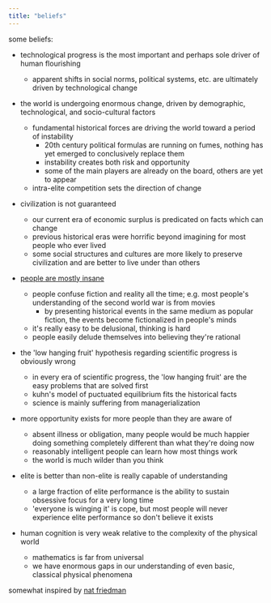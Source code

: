 ```yaml
---
title: "beliefs"
---
```


some beliefs:

- technological progress is the most important and perhaps sole driver of human flourishing
  - apparent shifts in social norms, political systems, etc. are ultimately driven by technological change

- the world is undergoing enormous change, driven by demographic, technological, and socio-cultural factors
  - fundamental historical forces are driving the world toward a period of instability
    - 20th century political formulas are running on fumes, nothing has yet emerged to conclusively replace them
    - instability creates both risk and opportunity
    - some of the main players are already on the board, others are yet to appear
  - intra-elite competition sets the direction of change

- civilization is not guaranteed
  - our current era of economic surplus is predicated on facts which can change
  - previous historical eras were horrific beyond imagining for most people who ever lived
  - some social structures and cultures are more likely to preserve civilization and are better to live under than others

- [people are mostly insane](../rational)
  - people confuse fiction and reality all the time; e.g. most people's understanding of the second world war is from movies
    - by presenting historical events in the same medium as popular fiction, the events become fictionalized in people's minds
  - it's really easy to be delusional, thinking is hard
  - people easily delude themselves into believing they're rational

- the 'low hanging fruit' hypothesis regarding scientific progress is obviously wrong
  - in every era of scientific progress, the 'low hanging fruit' are the easy problems that are solved first
  - kuhn's model of puctuated equilibrium fits the historical facts
  - science is mainly suffering from managerialization

- more opportunity exists for more people than they are aware of
  - absent illness or obligation, many people would be much happier doing something completely different than what they're doing now
  - reasonably intelligent people can learn how most things work
  - the world is much wilder than you think

- elite is better than non-elite is really capable of understanding
  - a large fraction of elite performance is the ability to sustain obsessive focus for a very long time
  - 'everyone is winging it' is cope, but most people will never experience elite performance so don't believe it exists

- human cognition is very weak relative to the complexity of the physical world
  - mathematics is far from universal
  - we have enormous gaps in our understanding of even basic, classical physical phenomena

somewhat inspired by [nat friedman](nat.org)
